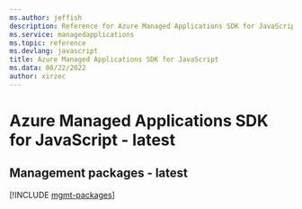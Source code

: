 ```yaml
---
ms.author: jeffish
description: Reference for Azure Managed Applications SDK for JavaScript
ms.service: managedapplications
ms.topic: reference
ms.devlang: javascript
title: Azure Managed Applications SDK for JavaScript
ms.data: 08/22/2022
author: xirzec
---
```

# Azure Managed Applications SDK for JavaScript - latest

## Management packages - latest
[!INCLUDE [mgmt-packages](managed-applications-mgmt-index.md)]
